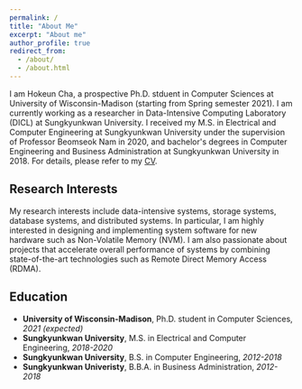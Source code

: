 ```yaml
---
permalink: /
title: "About Me"
excerpt: "About me"
author_profile: true
redirect_from: 
  - /about/
  - /about.html
---
```


I am Hokeun Cha, a prospective Ph.D. stduent in Computer Sciences at University of Wisconsin-Madison (starting from Spring semester 2021). I am currently working as a researcher in Data-Intensive Computing Laboratory (DICL) at Sungkyunkwan University. I received my M.S. in Electrical and Computer Engineering at Sungkyunkwan University under the supervision of Professor Beomseok Nam in 2020, and bachelor's degrees in Computer Engineering and Business Administration at Sungkyunkwan University in 2018. For details, please refer to my [CV](https://chahk0129.github.io/files/CV_HokeunCha.pdf).


Research Interests
------
My research interests include data-intensive systems, storage systems, database systems, and distributed systems. In particular, I am highly interested in designing and implementing system software for new hardware such as Non-Volatile Memory (NVM). I am also passionate about projects that accelerate overall performance of systems by combining state-of-the-art technologies such as Remote Direct Memory Access (RDMA).


Education
------
* **University of Wisconsin-Madison**, Ph.D. student in Computer Sciences, *2021 (expected)*
* **Sungkyunkwan University**, M.S. in Electrical and Computer Engineering, *2018-2020*
* **Sungkyunkwan University**, B.S. in Computer Engineering, *2012-2018*
* **Sungkyunkwan Univeristy**, B.B.A. in Business Administration, *2012-2018*

